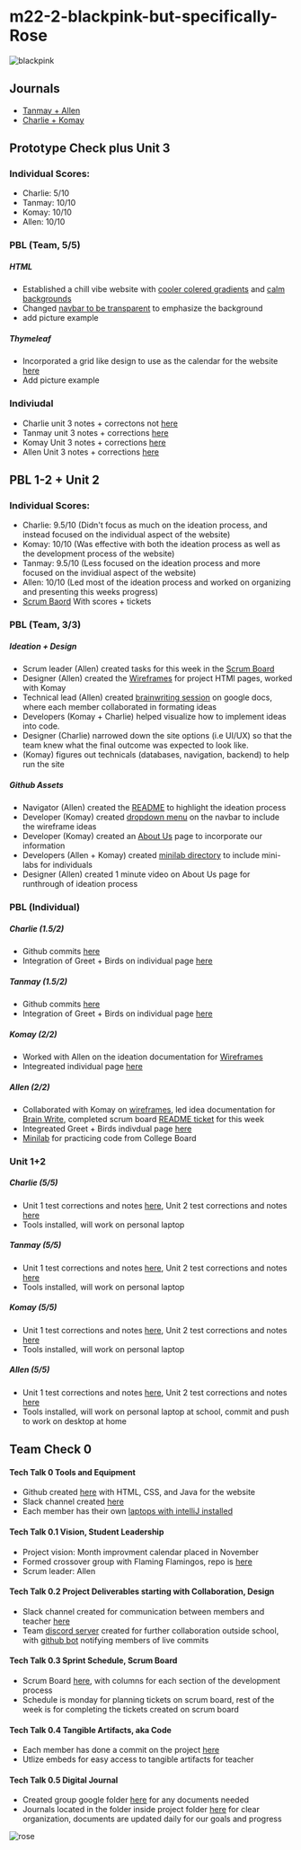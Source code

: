 # m22-2-blackpink-but-specifically-Rose
![blackpink](https://files.catbox.moe/l2zri1.png)
## Journals
- [Tanmay + Allen](https://docs.google.com/document/d/15Ekpi-FsKLaUle2gp-GgvUfvluW4ak22zdcleXAWpAk/edit?usp=sharing)
- [Charlie + Komay](https://docs.google.com/document/d/1ocjpNegp6Q31gx7DX-1zUqktbTq_CuCo9r2nHG0IQWY/edit?usp=sharing)
## Prototype Check plus Unit 3
### Individual Scores:
- Charlie: 5/10
- Tanmay: 10/10
- Komay: 10/10
- Allen: 10/10
### PBL (Team, 5/5)
##### HTML
- Established a chill vibe website with [cooler colered gradients](*) and [calm backgrounds](*)
- Changed [navbar to be transparent](*) to emphasize the background
- add picture example
##### Thymeleaf
- Incorporated a grid like design to use as the calendar for the website [here](*)
- Add picture example

### Indiviudal 
- Charlie unit 3 notes + correctons not [here](*)
- Tanmay unit 3 notes + corrections [here](*)
- Komay Unit 3 notes + corrections [here](*)
- Allen Unit 3 notes + corrections [here](*)
## PBL 1-2 + Unit 2
### Individual Scores:
- Charlie: 9.5/10 (Didn't focus as much on the ideation process, and instead focused on the individual aspect of the website)
- Komay: 10/10 (Was effective with both the ideation process as well as the development process of the website)
- Tanmay: 9.5/10 (Less focused on the ideation process and more focused on the invidiual aspect of the website)
- Allen: 10/10 (Led most of the ideation process and worked on organizing and presenting this weeks progress)
- [Scrum Baord](https://github.com/zenxha/m22-2-blackpink-but-specifically-Rose/projects/1#column-15620943) With scores + tickets
### PBL (Team, 3/3)
##### Ideation + Design
- Scrum leader (Allen) created tasks for this week in the [Scrum Board](https://github.com/zenxha/m22-2-blackpink-but-specifically-Rose/projects/1#column-15620943)
- Designer (Allen) created the [Wireframes](https://docs.google.com/presentation/d/18mCshJ3YTV4lI6OJEvFI59Lrd4XrGqgtOw5iQhJmtbs/edit?usp=sharing) for project HTMl pages, worked with Komay
- Technical lead (Allen) created [brainwriting session](https://docs.google.com/document/d/18lFaZaopedXc487wXtfLStosBLSp5eLW73isZIXvl9A/edit?usp=sharing) on google docs, where each member collaborated in formating ideas
- Developers (Komay + Charlie) helped visualize how to implement ideas into code. 
- Designer (Charlie) narrowed down the site options (i.e UI/UX) so that the team knew what the final outcome was expected to look like.
- (Komay) figures out technicals (databases, navigation, backend) to help run the site
##### Github Assets
- Navigator (Allen) created the [README](https://github.com/zenxha/m22-2-blackpink-but-specifically-Rose/blob/main/README.md) to highlight the ideation process
- Developer (Komay) created [dropdown menu](https://github.com/zenxha/m22-2-blackpink-but-specifically-Rose/blob/main/src/main/resources/templates/fragments/nav.html#L33-LL43) on the navbar to include the wireframe ideas
- Developer (Komay) created an [About Us](https://github.com/zenxha/m22-2-blackpink-but-specifically-Rose/blob/main/src/main/resources/templates/home/about.html) page to incorporate our information
- Developers (Allen + Komay) created [minilab directory](https://github.com/zenxha/m22-2-blackpink-but-specifically-Rose/tree/main/src/main/java/com/example/sping_portfolio/minilabs) to include mini-labs for individuals
- Designer (Allen) created 1 minute video on About Us page for runthrough of ideation process
### PBL (Individual)
##### Charlie (1.5/2)
- Github commits [here](https://github.com/zenxha/m22-2-blackpink-but-specifically-Rose/commits/main)
- Integration of Greet + Birds on individual page [here](https://github.com/zenxha/m22-2-blackpink-but-specifically-Rose/commit/44a1cb98c8f1f2f5940320ba2907ea889d959276)
##### Tanmay (1.5/2)
- Github commits [here](*)
- Integration of Greet + Birds on individual page [here](https://github.com/zenxha/m22-2-blackpink-but-specifically-Rose/blob/main/src/main/resources/templates/tanmay.html)
##### Komay (2/2)
- Worked with Allen on the ideation documentation for [Wireframes](https://docs.google.com/presentation/d/18mCshJ3YTV4lI6OJEvFI59Lrd4XrGqgtOw5iQhJmtbs/edit?usp=sharing)
- Integreated individual page [here](https://github.com/zenxha/m22-2-blackpink-but-specifically-Rose/blob/main/src/main/resources/templates/individual/komay.html)
##### Allen (2/2)
- Collaborated with Komay on [wireframes](https://docs.google.com/presentation/d/18mCshJ3YTV4lI6OJEvFI59Lrd4XrGqgtOw5iQhJmtbs/edit?usp=sharing), led idea documentation for [Brain Write](https://docs.google.com/document/d/18lFaZaopedXc487wXtfLStosBLSp5eLW73isZIXvl9A/edit?usp=sharing), completed scrum board [README ticket](https://github.com/zenxha/m22-2-blackpink-but-specifically-Rose/projects/1#card-67874578) for this week
- Integreated Greet + Birds indivdual page [here](https://github.com/zenxha/m22-2-blackpink-but-specifically-Rose/blob/main/src/main/resources/templates/rail.html)
- [Minilab](https://github.com/zenxha/m22-2-blackpink-but-specifically-Rose/blob/main/src/main/java/com/example/sping_portfolio/minilabs/Allen.java) for practicing code from College Board 
### Unit 1+2
##### Charlie (5/5)
- Unit 1 test corrections and notes [here](https://docs.google.com/document/d/1bhMDy7cRTzBEHNNC9u4IQnlsFv8spDUXTqndsrV5Eh8/edit), Unit 2 test corrections and notes [here](https://docs.google.com/document/d/15WlHken8fTO4_87e6NQgcXutv-QVzgutmY9YVEcuzPY/edit)
- Tools installed, will work on personal laptop
##### Tanmay (5/5)
- Unit 1 test corrections and notes [here](*), Unit 2 test corrections and notes [here](*)
- Tools installed, will work on personal laptop
##### Komay (5/5)
- Unit 1 test corrections and notes [here](https://docs.google.com/document/d/1FlgutB1jUicxb6Hy3dimqNP1uEQ_ItrlEd82Ggjk7PM/edit?usp=sharing), Unit 2 test corrections and notes [here](https://docs.google.com/document/d/1ZMOrKoATTfGu7x3lRZq8wu2nxivJoGpDd2VU0QU6m2Q/edit#)
- Tools installed, will work on personal laptop
##### Allen (5/5)
- Unit 1 test corrections and notes [here](https://docs.google.com/document/d/1qmipHGyDbaOIvZMoPLF0j-YqNkmCWT2oY8VVVGZWofo/edit?usp=sharing), Unit 2 test corrections and notes [here](https://docs.google.com/document/d/13AfQWE_NywNshQKJNdOn3ptyKcDdatSWd0hciVHP5Qo/edit?usp=sharing)
- Tools installed, will work on personal laptop at school, commit and push to work on desktop at home

## Team Check 0
#### Tech Talk 0 Tools and Equipment
- Github created [here](https://github.com/zenxha/m22-2-blackpink-but-specifically-Rose) with HTML, CSS, and Java for the website
- Slack channel created [here](https://app.slack.com/client/TRDESSQ3T/C02BRKQ8T0T)
- Each member has their own [laptops with intelliJ installed](https://files.catbox.moe/qhi8gh.jpg)
#### Tech Talk 0.1 Vision, Student Leadership
- Project vision: Month improvment calendar placed in November
- Formed crossover group with Flaming Flamingos, repo is [here](https://github.com/gracele246/flamingflamingos)
- Scrum leader: Allen
#### Tech Talk 0.2 Project Deliverables starting with Collaboration, Design
- Slack channel created for communication between members and teacher [here](https://app.slack.com/client/TRDESSQ3T/C02BRKQ8T0T)
- Team [discord server](https://files.catbox.moe/4oxgir.jpeg) created for further collaboration outside school, with [github bot](https://files.catbox.moe/rvvbar.jpeg) notifying members of live commits
#### Tech Talk 0.3 Sprint Schedule, Scrum Board
- Scrum Board [here](https://github.com/zenxha/m22-2-blackpink-but-specifically-Rose/projects/1), with columns for each section of the development process
- Schedule is monday for planning tickets on scrum board, rest of the week is for completing the tickets created on scrum board
#### Tech Talk 0.4 Tangible Artifacts, aka Code
- Each member has done a commit on the project [here](https://files.catbox.moe/9fnoxf.png)
- Utlize embeds for easy access to tangible artifacts for teacher
#### Tech Talk 0.5 Digital Journal
- Created group google folder [here](https://drive.google.com/drive/folders/1xlv1ts4n4b7GrXMjDANCVuo7VxaM3QAg?usp=sharing) for any documents needed
- Journals located in the folder inside project folder [here](https://drive.google.com/drive/folders/1EXTES-m8Blcmj4bZ5cgX5l9qwrbZ38LI?usp=sharing) for clear organization, documents are updated daily for our goals and progress

![rose](https://fc-195d3.kxcdn.com/wp-content/uploads/2019/06/Rose-Fresh-Cherry-White-Dress-Inspiration-2.jpg)
